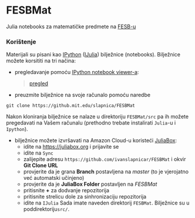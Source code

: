 # FESBMat
Julia notebooks za matematičke predmete na [FESB-u](https://www.fesb.hr)

### Korištenje

Materijali su pisani kao [IPython](http://ipython.org/) ([IJulia](https://github.com/JuliaLang/IJulia.jl)) bilježnice (notebooks). Bilježnice možete korsititi na tri načina:

* pregledavanje pomoću [IPython notebook viewer-a](http://nbviewer.ipython.org/):
    > [pregled](http://nbviewer.ipython.org/url/github.com/ivanslapnicar/FESBMat/blob/master/src/)
    
* preuzmite bilježnice na svoje računalo pomoću naredbe
```
git clone https://github.mit.edu/slapnica/FESBMat
```
Nakon kloniranja bilježnice se nalaze u direktoriju `FESBMat/src` pa ih možete pregedavati na Vašem računalu 
(prethodno trebate instalirati `Julia`-u i `Ipython`). 

* bilježnice možete izvršavati na Amazon Cloud-u koristeći [JuliaBox](https://juliabox.org/):
    * idite na  https://juliabox.org i prijavite se
    * idite na `Sync`
    * zalijepite adresu `https://github.com/ivanslapnicar/FESBMat` i okvir  __Git Clone URL__
    * provjerite da je grana __Branch__ postavljena na _master_ (to je vjerojatno već automatski učinjeno)
    * provjerite da je __JuliaBox Folder__ postavljen na _FESBMat_
    * pritisnite __+__ za dodvanje repozitorija
    * pritisnite strelicu dole za sinhronizaciju repozitorija
    * idite na `IJulia`
Sada imate naveden direktorij  `FESBMat`. Bilježnice su u poddirektoriju`src/`.

